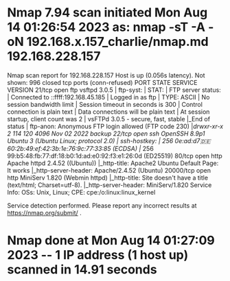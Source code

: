 # Nmap 7.94 scan initiated Mon Aug 14 01:26:54 2023 as: nmap -sT -A -oN 192.168.x.157_charlie/nmap.md 192.168.228.157
Nmap scan report for 192.168.228.157
Host is up (0.056s latency).
Not shown: 996 closed tcp ports (conn-refused)
PORT      STATE SERVICE VERSION
21/tcp    open  ftp     vsftpd 3.0.5
| ftp-syst: 
|   STAT: 
| FTP server status:
|      Connected to ::ffff:192.168.45.185
|      Logged in as ftp
|      TYPE: ASCII
|      No session bandwidth limit
|      Session timeout in seconds is 300
|      Control connection is plain text
|      Data connections will be plain text
|      At session startup, client count was 2
|      vsFTPd 3.0.5 - secure, fast, stable
|_End of status
| ftp-anon: Anonymous FTP login allowed (FTP code 230)
|_drwxr-xr-x    2 114      120          4096 Nov 02  2022 backup
22/tcp    open  ssh     OpenSSH 8.9p1 Ubuntu 3 (Ubuntu Linux; protocol 2.0)
| ssh-hostkey: 
|   256 0e:ad:d7:de:60:2b:49:ef:42:3b:1e:76:9c:77:33:85 (ECDSA)
|_  256 99:b5:48:fb:77:df:18:b0:1d:ad:e0:92:f3:e1:26:0d (ED25519)
80/tcp    open  http    Apache httpd 2.4.52 ((Ubuntu))
|_http-title: Apache2 Ubuntu Default Page: It works
|_http-server-header: Apache/2.4.52 (Ubuntu)
20000/tcp open  http    MiniServ 1.820 (Webmin httpd)
|_http-title: Site doesn't have a title (text/html; Charset=utf-8).
|_http-server-header: MiniServ/1.820
Service Info: OSs: Unix, Linux; CPE: cpe:/o:linux:linux_kernel

Service detection performed. Please report any incorrect results at https://nmap.org/submit/ .
# Nmap done at Mon Aug 14 01:27:09 2023 -- 1 IP address (1 host up) scanned in 14.91 seconds
